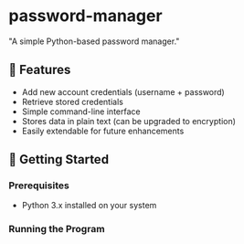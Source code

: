 # password-manager
"A simple Python-based password manager."
## 🧠 Features

- Add new account credentials (username + password)
- Retrieve stored credentials
- Simple command-line interface
- Stores data in plain text (can be upgraded to encryption)
- Easily extendable for future enhancements

## 🚀 Getting Started

### Prerequisites

- Python 3.x installed on your system

### Running the Program
